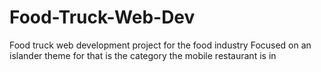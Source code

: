 # Food-Truck-Web-Dev
Food truck web development project for the food industry
Focused on an islander theme for that is the category the mobile restaurant is in
